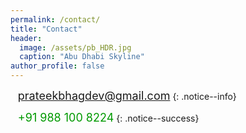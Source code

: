 ```yaml
---
permalink: /contact/
title: "Contact"
header:
  image: /assets/pb_HDR.jpg
  caption: "Abu Dhabi Skyline"
author_profile: false
---
```


<i class="fas fa-envelope fa-lg"></i>&nbsp;&nbsp;&nbsp;<font size="4"><a href="mailto:prateekbhagdev@gmail.com" style="text-decoration:none">prateekbhagdev@gmail.com</a></font>
{: .notice--info}

<i class="fas fa-phone fa-lg"></i>&nbsp;&nbsp;&nbsp;<font size="4" color="#009900">+91 988 100 8224</font>
{: .notice--success}
